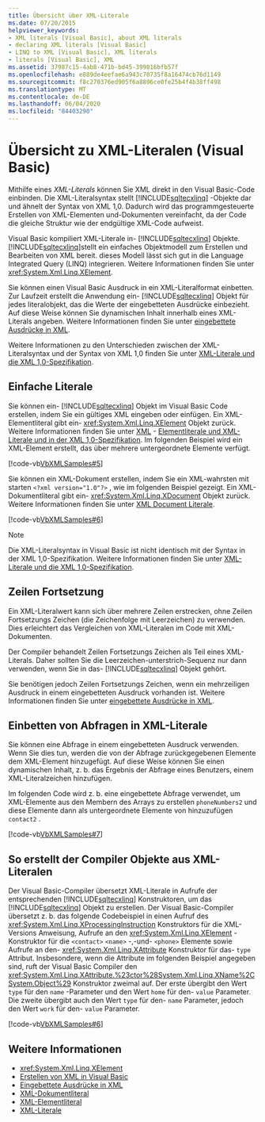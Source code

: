 ```yaml
---
title: Übersicht über XML-Literale
ms.date: 07/20/2015
helpviewer_keywords:
- XML literals [Visual Basic], about XML literals
- declaring XML literals [Visual Basic]
- LINQ to XML [Visual Basic], XML literals
- literals [Visual Basic], XML
ms.assetid: 37987c15-4ab8-471b-bd45-399816bfb57f
ms.openlocfilehash: e889de4eefae6a943c70735f8a16474cb76d1149
ms.sourcegitcommit: f8c270376ed905f6a8896ce0fe25b4f4b38ff498
ms.translationtype: MT
ms.contentlocale: de-DE
ms.lasthandoff: 06/04/2020
ms.locfileid: "84403290"
---
```

# <a name="xml-literals-overview-visual-basic"></a>Übersicht zu XML-Literalen (Visual Basic)
Mithilfe eines *XML-Literals* können Sie XML direkt in den Visual Basic-Code einbinden. Die XML-Literalsyntax stellt [!INCLUDE[sqltecxlinq](~/includes/sqltecxlinq-md.md)] -Objekte dar und ähnelt der Syntax von XML 1,0. Dadurch wird das programmgesteuerte Erstellen von XML-Elementen und-Dokumenten vereinfacht, da der Code die gleiche Struktur wie der endgültige XML-Code aufweist.  
  
 Visual Basic kompiliert XML-Literale in- [!INCLUDE[sqltecxlinq](~/includes/sqltecxlinq-md.md)] Objekte. [!INCLUDE[sqltecxlinq](~/includes/sqltecxlinq-md.md)]stellt ein einfaches Objektmodell zum Erstellen und Bearbeiten von XML bereit. dieses Modell lässt sich gut in die Language Integrated Query (LINQ) integrieren. Weitere Informationen finden Sie unter <xref:System.Xml.Linq.XElement>.  
  
 Sie können einen Visual Basic Ausdruck in ein XML-Literalformat einbetten. Zur Laufzeit erstellt die Anwendung ein- [!INCLUDE[sqltecxlinq](~/includes/sqltecxlinq-md.md)] Objekt für jedes literalobjekt, das die Werte der eingebetteten Ausdrücke einbezieht. Auf diese Weise können Sie dynamischen Inhalt innerhalb eines XML-Literals angeben. Weitere Informationen finden Sie unter [eingebettete Ausdrücke in XML](embedded-expressions-in-xml.md).  
  
 Weitere Informationen zu den Unterschieden zwischen der XML-Literalsyntax und der Syntax von XML 1,0 finden Sie unter [XML-Literale und die XML 1,0-Spezifikation](xml-literals-and-the-xml-1-0-specification.md).  
  
## <a name="simple-literals"></a>Einfache Literale  
 Sie können ein- [!INCLUDE[sqltecxlinq](~/includes/sqltecxlinq-md.md)] Objekt im Visual Basic Code erstellen, indem Sie ein gültiges XML eingeben oder einfügen. Ein XML-Elementliteral gibt ein- <xref:System.Xml.Linq.XElement> Objekt zurück. Weitere Informationen finden Sie unter [XML](../../../language-reference/xml-literals/xml-element-literal.md) - [Elementliterale und XML-Literale und in der XML 1,0-Spezifikation](xml-literals-and-the-xml-1-0-specification.md). Im folgenden Beispiel wird ein XML-Element erstellt, das über mehrere untergeordnete Elemente verfügt.  
  
 [!code-vb[VbXMLSamples#5](~/samples/snippets/visualbasic/VS_Snippets_VBCSharp/VbXMLSamples/VB/XMLSamples2.vb#5)]  
  
 Sie können ein XML-Dokument erstellen, indem Sie ein XML-wahrsten mit starten `<?xml version="1.0"?>` , wie im folgenden Beispiel gezeigt. Ein XML-Dokumentliteral gibt ein- <xref:System.Xml.Linq.XDocument> Objekt zurück. Weitere Informationen finden Sie unter [XML Document Literale](../../../language-reference/xml-literals/xml-document-literal.md).  
  
 [!code-vb[VbXMLSamples#6](~/samples/snippets/visualbasic/VS_Snippets_VBCSharp/VbXMLSamples/VB/XMLSamples2.vb#6)]  
  
> [!NOTE]
> Die XML-Literalsyntax in Visual Basic ist nicht identisch mit der Syntax in der XML 1,0-Spezifikation. Weitere Informationen finden Sie unter [XML-Literale und die XML 1,0-Spezifikation](xml-literals-and-the-xml-1-0-specification.md).  
  
## <a name="line-continuation"></a>Zeilen Fortsetzung  
 Ein XML-Literalwert kann sich über mehrere Zeilen erstrecken, ohne Zeilen Fortsetzungs Zeichen (die Zeichenfolge mit Leerzeichen) zu verwenden. Dies erleichtert das Vergleichen von XML-Literalen im Code mit XML-Dokumenten.  
  
 Der Compiler behandelt Zeilen Fortsetzungs Zeichen als Teil eines XML-Literals. Daher sollten Sie die Leerzeichen-unterstrich-Sequenz nur dann verwenden, wenn Sie in das- [!INCLUDE[sqltecxlinq](~/includes/sqltecxlinq-md.md)] Objekt gehört.  
  
 Sie benötigen jedoch Zeilen Fortsetzungs Zeichen, wenn ein mehrzeiligen Ausdruck in einem eingebetteten Ausdruck vorhanden ist. Weitere Informationen finden Sie unter [eingebettete Ausdrücke in XML](embedded-expressions-in-xml.md).  
  
## <a name="embedding-queries-in-xml-literals"></a>Einbetten von Abfragen in XML-Literale  
 Sie können eine Abfrage in einem eingebetteten Ausdruck verwenden. Wenn Sie dies tun, werden die von der Abfrage zurückgegebenen Elemente dem XML-Element hinzugefügt. Auf diese Weise können Sie einen dynamischen Inhalt, z. b. das Ergebnis der Abfrage eines Benutzers, einem XML-Literalzeichen hinzufügen.  
  
 Im folgenden Code wird z. b. eine eingebettete Abfrage verwendet, um XML-Elemente aus den Membern des Arrays zu erstellen `phoneNumbers2` und diese Elemente dann als untergeordnete Elemente von hinzuzufügen `contact2` .  
  
 [!code-vb[VbXMLSamples#7](~/samples/snippets/visualbasic/VS_Snippets_VBCSharp/VbXMLSamples/VB/XMLSamples2.vb#7)]  
  
## <a name="how-the-compiler-creates-objects-from-xml-literals"></a>So erstellt der Compiler Objekte aus XML-Literalen  
 Der Visual Basic-Compiler übersetzt XML-Literale in Aufrufe der entsprechenden [!INCLUDE[sqltecxlinq](~/includes/sqltecxlinq-md.md)] Konstruktoren, um das [!INCLUDE[sqltecxlinq](~/includes/sqltecxlinq-md.md)] Objekt zu erstellen. Der Visual Basic-Compiler übersetzt z. b. das folgende Codebeispiel in einen Aufruf des <xref:System.Xml.Linq.XProcessingInstruction> Konstruktors für die XML-Versions Anweisung, Aufrufe an den <xref:System.Xml.Linq.XElement> -Konstruktor für die `<contact>` `<name>` -,-und- `<phone>` Elemente sowie Aufrufe an den- <xref:System.Xml.Linq.XAttribute> Konstruktor für das- `type` Attribut. Insbesondere, wenn die Attribute im folgenden Beispiel angegeben sind, ruft der Visual Basic Compiler den <xref:System.Xml.Linq.XAttribute.%23ctor%28System.Xml.Linq.XName%2CSystem.Object%29> Konstruktor zweimal auf. Der erste übergibt den Wert `type` für den `name` -Parameter und den Wert `home` für den- `value` Parameter. Die zweite übergibt auch den Wert `type` für den- `name` Parameter, jedoch den Wert `work` für den- `value` Parameter.  
  
 [!code-vb[VbXMLSamples#6](~/samples/snippets/visualbasic/VS_Snippets_VBCSharp/VbXMLSamples/VB/XMLSamples2.vb#6)]  
  
## <a name="see-also"></a>Weitere Informationen

- <xref:System.Xml.Linq.XElement>
- [Erstellen von XML in Visual Basic](creating-xml.md)
- [Eingebettete Ausdrücke in XML](embedded-expressions-in-xml.md)
- [XML-Dokumentliteral](../../../language-reference/xml-literals/xml-document-literal.md)
- [XML-Elementliteral](../../../language-reference/xml-literals/xml-element-literal.md)
- [XML-Literale](../../../language-reference/xml-literals/index.md)
